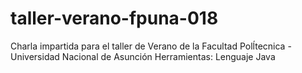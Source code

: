 # taller-verano-fpuna-018

Charla impartida para el taller de Verano de la Facultad Polĺtecnica - Universidad Nacional de Asunción
Herramientas: Lenguaje Java

